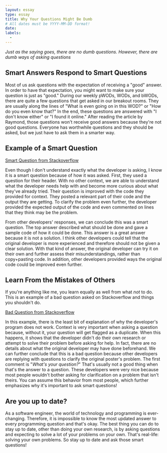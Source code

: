 ```yaml
---
layout: essay
type: essay
title: Why Your Questions Might Be Dumb
# All dates must be YYYY-MM-DD format!
date: 
labels:
  - 
---
```

*Just as the saying goes, there are no dumb questions. However, there are dumb ways of asking questions*

## Smart Answers Respond to Smart Questions

Most of us ask questions with the expectation of receiving a "good" answer. In order to have that expectation, you might want to make sure your question is just as "good." During our weekly pWODs, WODs, and bWODs, there are quite a few questions that get asked in our breakout rooms. They are usually along the lines of "What is even going on in this WOD?" or "How do you even know that?" In the end, these questions are answered with "I don't know either" or "I found it online." After reading the article by Raymond, those questions won't receive good answers because they're not good questions. Everyone has worthwhile questions and they should be asked, but we just have to ask them in a smarter way.

## Example of a Smart Question

<a href="https://stackoverflow.com/questions/37018613/how-to-have-the-foreach-loop-to-wait-for-http-get-to-complete-before-moving-on">Smart Question from Stackoverflow</a>

Even though I don't understand exactly what the developer is asking, I know it is a smart question because of how it was asked. First, they used a question for their header. With no other context, we are able to understand what the developer needs help with and become more curious about what they've already tried. Their question is improved with the code they provided for context. They posted a relevant part of their code and the output they are getting. To clarify the problem even further, the developer provided the expected output of the code and even commented on lines that they think may be the problem. 

From other developers' responses, we can conclude this was a smart question. The top answer described what should be done and gave a sample code of how it could be done. This answer is a great answer because it is not a solution. I think other developers could tell that the original developer is more experienced and therefore should not be given a clear solution. With that kind of answer, the original developer can try it on their own and further assess their misunderstandings, rather than copy+pasting code. In addition, other developers provided ways the original code could be improved even further.

## Learn From the Mistakes of Others

If you're anything like me, you learn equally as well from what *not* to do. This is an example of a bad question asked on Stackoverflow and things you shouldn't do.

<a href="https://stackoverflow.com/questions/35318513/if-user-disable-cookies-my-project-session-stop-working?noredirect=1&lq=1">Bad Question from Stackoverflow</a>

In this example, there is the least bit of explanation of why the developer's program does not work.
Context is very important when asking a question because, without it, your question will get flagged as a duplicate. When this happens, it shows that the developer didn't do their own research or attempt to solve their problem before asking for help. In fact, there are no details about what the original developer may have done beforehand. We can further conclude that this is a bad question because other developers are replying with questions to clarify the original poster's problem. The first comment is "*What's your question?*" That's usually not a good thing when that's the answer to a question. These developers were very nice because most people wouldn't bother asking for clarification on a problem that isn't theirs. You can assume this behavior from most people, which further emphasizes why it's important to ask smart questions!

## Are you up to date?

As a software engineer, the world of technology and programming is ever-changing. Therefore, it is impossible to know the most updated answer to every programming question and that's okay. The best thing you can do to stay up to date, other than doing your own research, is by asking questions and expecting to solve a lot of your problems on your own. That's real-life: solving your own problems. So stay up to date and ask those smart questions!
